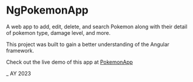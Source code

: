# NgPokemonApp

A web app to add, edit, delete, and search Pokemon along with their detail of
pokemon type, damage level, and more.

This project was built to gain a better understanding of the Angular framework.

Check out the live demo of this app at
[PokemonApp](https://audigregorie.github.io/pokemon-app-prod/login)

\_ AY 2023

